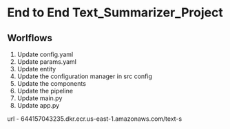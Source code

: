 # End to End Text_Summarizer_Project

## Worlflows

1. Update config.yaml
2. Update params.yaml
3. Update entity
4. Update the configuration manager in src config
5. Update the components
6. Update the pipeline
7. Update main.py
8. Update app.py


url - 644157043235.dkr.ecr.us-east-1.amazonaws.com/text-s